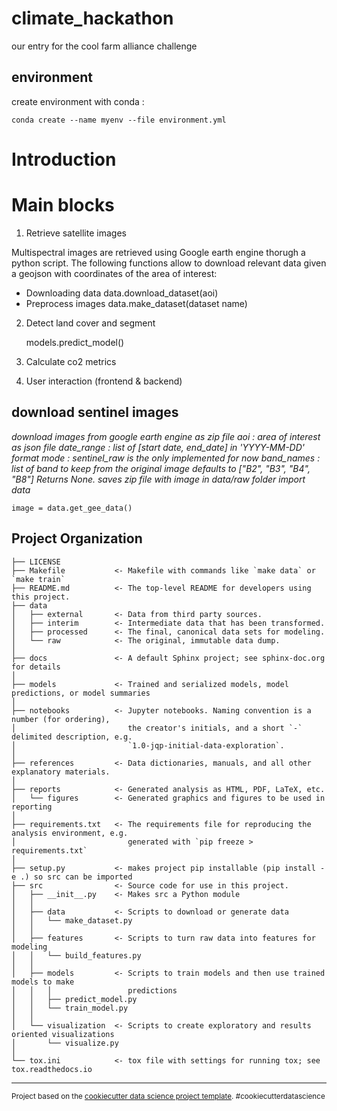 climate_hackathon
==============================

our entry for the cool farm alliance challenge


## environment
create environment with conda :

`conda create --name myenv --file environment.yml`



# Introduction


# Main blocks

1. Retrieve satellite images

Multispectral images are retrieved using Google earth engine thorugh a python script. The following functions allow to download relevant data given a geojson with coordinates of the area of interest:
- Downloading data
    data.download_dataset(aoi)
- Preprocess images
    data.make_dataset(dataset name)
 
2. Detect land cover and segment

    models.predict_model()

3. Calculate co2 metrics
    
4. User interaction (frontend & backend)



## download sentinel images

*download images from google earth engine as zip file
    aoi : area of interest as json file
    date_range : list of [start date, end_date] in 'YYYY-MM-DD' format
    mode : sentinel_raw is the only implemented for now
    band_names : list of band to keep from the original image defaults to ["B2", "B3", "B4", "B8"]
    Returns None. saves zip file with image in data/raw folder 
    import data*

    image = data.get_gee_data()


Project Organization
------------

    ├── LICENSE
    ├── Makefile           <- Makefile with commands like `make data` or `make train`
    ├── README.md          <- The top-level README for developers using this project.
    ├── data
    │   ├── external       <- Data from third party sources.
    │   ├── interim        <- Intermediate data that has been transformed.
    │   ├── processed      <- The final, canonical data sets for modeling.
    │   └── raw            <- The original, immutable data dump.
    │
    ├── docs               <- A default Sphinx project; see sphinx-doc.org for details
    │
    ├── models             <- Trained and serialized models, model predictions, or model summaries
    │
    ├── notebooks          <- Jupyter notebooks. Naming convention is a number (for ordering),
    │                         the creator's initials, and a short `-` delimited description, e.g.
    │                         `1.0-jqp-initial-data-exploration`.
    │
    ├── references         <- Data dictionaries, manuals, and all other explanatory materials.
    │
    ├── reports            <- Generated analysis as HTML, PDF, LaTeX, etc.
    │   └── figures        <- Generated graphics and figures to be used in reporting
    │
    ├── requirements.txt   <- The requirements file for reproducing the analysis environment, e.g.
    │                         generated with `pip freeze > requirements.txt`
    │
    ├── setup.py           <- makes project pip installable (pip install -e .) so src can be imported
    ├── src                <- Source code for use in this project.
    │   ├── __init__.py    <- Makes src a Python module
    │   │
    │   ├── data           <- Scripts to download or generate data
    │   │   └── make_dataset.py
    │   │
    │   ├── features       <- Scripts to turn raw data into features for modeling
    │   │   └── build_features.py
    │   │
    │   ├── models         <- Scripts to train models and then use trained models to make
    │   │   │                 predictions
    │   │   ├── predict_model.py
    │   │   └── train_model.py
    │   │
    │   └── visualization  <- Scripts to create exploratory and results oriented visualizations
    │       └── visualize.py
    │
    └── tox.ini            <- tox file with settings for running tox; see tox.readthedocs.io


--------

<p><small>Project based on the <a target="_blank" href="https://drivendata.github.io/cookiecutter-data-science/">cookiecutter data science project template</a>. #cookiecutterdatascience</small></p>
